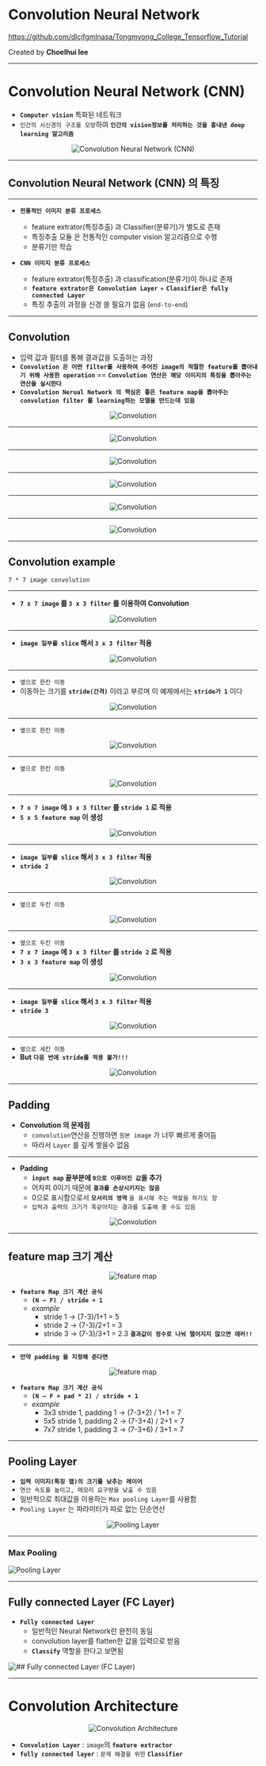 <!-- $theme: default -->

Convolution Neural Network
===

https://github.com/dlcjfgmlnasa/Tongmyong_College_Tensorflow_Tutorial

Created by **Choelhui lee**

---
<!-- page_number: true -->

# Convolution Neural Network (CNN)

- **`Computer vision`** 특화된 네트워크
- `인간의 시신경의 구조를 모방`하여 **`인간의 vision정보를 처리하는 것을 흉내낸 deep learning 알고리즘`**

<center>

![Convolution Neural Network (CNN)](http://www.birc.co.kr/wp-content/uploads/2018/02/cn.png)

</center>
   
---

## Convolution Neural Network (CNN) 의 특징

---
- **`전통적인 이미지 분류 프로세스`**
	+ feature extrator(특징추출) 과 Classifier(분류기)가 별도로 존재
	+ 특징추출 모듈 은 전통적인 computer vision 알고리즘으로 수행
	+ 분류기만 학습


- **`CNN 이미지 분류 프로세스`**
	+ feature extrator(특징추출) 과 classification(분류기)이 하나로 존재
	+ **`feature extrator은 Convolution Layer`** + **`Classifier은 fully connected Layer`**
	+ 특징 추출의 과정을 신경 쓸 필요가 없음 (`end-to-end`)


---

## Convolution

- 입력 값과 필터를 통해 결과값을 도출하는 과정
- **`Convolution 은 어떤 filter를 사용하여 주어진 image의 적절한 feature를 뽑아내기 위해 사용한 operation`** == **`Convolution 연산은 해당 이미지의 특징을 뽑아주는 연산을 실시한다`**
- **`Convolution Nerual Network 의 핵심은 좋은 feature map을 뽑아주는 convolution filter 를 learning하는 모델을 만드는데 있음`**

<center>

![Convolution](https://github.com/dlcjfgmlnasa/Tongmyong_College_Tensorflow_Tutorial/blob/master/img/02.%20CNN/01.%20Convolution.PNG?raw=true)

</center>

---

<center>

![Convolution](https://github.com/dlcjfgmlnasa/Tongmyong_College_Tensorflow_Tutorial/blob/master/img/02.%20CNN/02.%20Convolution%20Layer.PNG?raw=true)

</center>

---

<center>

![Convolution](https://github.com/dlcjfgmlnasa/Tongmyong_College_Tensorflow_Tutorial/blob/master/img/02.%20CNN/03.%20Convolution%20Layer.PNG?raw=true)

</center>


---

<center>

![Convolution](https://github.com/dlcjfgmlnasa/Tongmyong_College_Tensorflow_Tutorial/blob/master/img/02.%20CNN/04.%20Convolution%20Layer.PNG?raw=true)

</center>

---

<center>

![Convolution](https://github.com/dlcjfgmlnasa/Tongmyong_College_Tensorflow_Tutorial/blob/master/img/02.%20CNN/05.%20Convolution%20Layer.PNG?raw=true)

</center>

---

<center>

![Convolution](https://github.com/dlcjfgmlnasa/Tongmyong_College_Tensorflow_Tutorial/blob/master/img/02.%20CNN/06.%20Convolution%20Layer.PNG?raw=true)

</center>

---

## Convolution example

`7 * 7 image convolution`

---

- **`7 x 7 image` 를 `3 x 3 filter` 를 이용하여  Convolution**

<center>
  
![Convolution](https://github.com/dlcjfgmlnasa/Tongmyong_College_Tensorflow_Tutorial/blob/master/img/02.%20CNN/07.%20Convolution%20example.PNG?raw=true)
  
</center>

---

- **`image 일부를 slice` 해서 `3 x 3 filter` 적용**


<center>
  
![Convolution](https://github.com/dlcjfgmlnasa/Tongmyong_College_Tensorflow_Tutorial/blob/master/img/02.%20CNN/08.%20Convolution%20example.PNG?raw=true)
  
</center>

---

- `옆으로 한칸 이동`
- 이동하는 크기를 **`stride(간격)`** 이라고 부르며 이 예제에서는 **`stride가 1`** 이다

<center>
  
![Convolution](https://github.com/dlcjfgmlnasa/Tongmyong_College_Tensorflow_Tutorial/blob/master/img/02.%20CNN/09.%20Convolution%20example.PNG?raw=true)
  
</center>

---

- `옆으로 한칸 이동`

<center>
  
![Convolution](https://github.com/dlcjfgmlnasa/Tongmyong_College_Tensorflow_Tutorial/blob/master/img/02.%20CNN/10.%20Convolution%20example.PNG?raw=true)
  
</center>

---

- `옆으로 한칸 이동`

<center>
  
![Convolution](https://github.com/dlcjfgmlnasa/Tongmyong_College_Tensorflow_Tutorial/blob/master/img/02.%20CNN/11.%20Convolution%20example.PNG?raw=true)
  
</center>

---

- **`7 x 7 image` 에 `3 x 3 filter` 를 `stride 1` 로 적용**
- **`5 x 5 feature map` 이 생성** 


<center>
  
![Convolution](https://github.com/dlcjfgmlnasa/Tongmyong_College_Tensorflow_Tutorial/blob/master/img/02.%20CNN/12.%20Convolution%20example.PNG?raw=true)
  
</center>

---

- **`image 일부를 slice` 해서 `3 x 3 filter` 적용**
- **`stride 2`**

<center>
  
![Convolution](https://github.com/dlcjfgmlnasa/Tongmyong_College_Tensorflow_Tutorial/blob/master/img/02.%20CNN/13.%20Convolution%20example.PNG?raw=true)
  
</center>

---

- `옆으로 두칸 이동`

<center>
  
![Convolution](https://github.com/dlcjfgmlnasa/Tongmyong_College_Tensorflow_Tutorial/blob/master/img/02.%20CNN/14.%20Convolution%20example.PNG?raw=true)
  
</center>

---

- `옆으로 두칸 이동`
- **`7 x 7 image` 에 `3 x 3 filter` 를 `stride 2` 로 적용**
- **`3 x 3 feature map` 이 생성** 


<center>
  
![Convolution](https://github.com/dlcjfgmlnasa/Tongmyong_College_Tensorflow_Tutorial/blob/master/img/02.%20CNN/15.%20Convolution%20example.PNG?raw=true)
  
</center>

---

- **`image 일부를 slice` 해서 `3 x 3 filter` 적용**
- **`stride 3`**


<center>
  
![Convolution](https://github.com/dlcjfgmlnasa/Tongmyong_College_Tensorflow_Tutorial/blob/master/img/02.%20CNN/16.%20Convolution%20example.PNG?raw=true)
  
</center>

---

- `옆으로 세칸 이동`
- **But** **`다음 번에 stride를 적용 불가!!!`**

<center>
  
![Convolution](https://github.com/dlcjfgmlnasa/Tongmyong_College_Tensorflow_Tutorial/blob/master/img/02.%20CNN/17.%20Convolution%20example.PNG?raw=true)
  
</center>

---

## Padding

- **Convolution 의 문제점**
	+ `convolution`연산을 진행하면 `원본 image` 가 너무 빠르게 줄어듬
	+ 따라서 `Layer` 를 깊게 쌓을수 없음

---

- **Padding**
	+ **`input map` 끝부분에 `0으로 이루어진 값`을 추가**
	+ 어차피 0이기 때문에 **`결과를 손상시키지는 않음`**
	+ 0으로 표시함으로서 **`모서리의 영역`** `을 표시해 주는 역할을 하기도 함`
	+ `입력과 출력의 크기가 똑같아지는 결과를 도출해 줄 수도 있음`

<center>
  
![Convolution](https://github.com/dlcjfgmlnasa/Tongmyong_College_Tensorflow_Tutorial/blob/master/img/02.%20CNN/18.%20padding.PNG?raw=true)
  
</center>

---

## feature map 크기 계산
	
<center>
  
![feature map](https://github.com/dlcjfgmlnasa/Tongmyong_College_Tensorflow_Tutorial/blob/master/img/02.%20CNN/19.%20Calcuation.PNG?raw=true)

</center>


- **`feature Map 크기 계산 공식`**
	+ **`(N – F) / stride + 1`**
	+ *example*
    	+ stride 1 -> (7-3)/1+1 = 5
    	+ stride 2 -> (7-3)/2+1 = 3
    	+ stride 3 -> (7-3)/3+1 = 2.3  **`결과값이 정수로 나눠 떨어지지 않으면 에러!!`**

---

+ **`만약 padding 을 지정해 준다면`**

<center>
  
![feature map](https://github.com/dlcjfgmlnasa/Tongmyong_College_Tensorflow_Tutorial/blob/master/img/02.%20CNN/20.%20Calcuation.PNG?raw=true)

</center>

- **`feature Map 크기 계산 공식`**
	+ **`(N – F + pad * 2) / stride + 1`**
	+ *example*
    	+ 3x3 stride 1, padding 1 -> (7-3+2) / 1+1 = 7
    	+ 5x5 stride 1, padding 2 -> (7-3+4) / 2+1 = 7
    	+ 7x7 stride 1, padding 3 -> (7-3+6) / 3+1 = 7
--- 

## Pooling Layer

- **`입력 이미지(특징 맵)의 크기를 낮추는 레이어`**
- `연산 속도를 높이고, 메모리 요구량을 낮출 수 있음`
- 일반적으로 최대값을 이용하는 `Max pooling Layer`를 사용함
- `Pooling Layer` 는 파라미터가 따로 없는 단순연산 


<center>
  
![Pooling Layer](https://github.com/dlcjfgmlnasa/Tongmyong_College_Tensorflow_Tutorial/blob/master/img/02.%20CNN/21.%20Pooling%20Layer.PNG?raw=true)


</center>

---

### Max Pooling

![Pooling Layer](https://github.com/dlcjfgmlnasa/Tongmyong_College_Tensorflow_Tutorial/blob/master/img/02.%20CNN/22.%20Pooling%20Layer.PNG?raw=true)

---

## Fully connected Layer (FC Layer)

- **`Fully connected Layer`**
   - 일반적인 Neural Network란 완전히 동일
   - convolution layer를 flatten한 값을 입력으로 받음
   - **`Classify`** 역할을 한다고 보면됨


![## Fully connected Layer (FC Layer)](https://github.com/dlcjfgmlnasa/Tongmyong_College_Tensorflow_Tutorial/blob/master/img/02.%20CNN/23.%20Fully%20connected%20layer.PNG?raw=true)

---

# Convolution Architecture

<center>
  
![Convolution Architecture](https://mblogthumb-phinf.pstatic.net/MjAxNjEwMjRfMzkg/MDAxNDc3MzAzODcyNTQ5.ggZaroU1baErQDST2_tCNL0dyaX39MkzX82O-e0Y3sgg.idDEyFLI_BDSa_1KPZ8flst-TzgXdOmDfeGndF3kImcg.JPEG.msnayana/%EC%BB%A8%EB%B2%8C%EB%A5%98%EC%85%98.jpg?type=w2)

</center>

- **`Convolution Layer`** : `image`의 **`feature extractor`**
- **`fully connected layer`** : `문제 해결을 위한` **`Classifier`**


